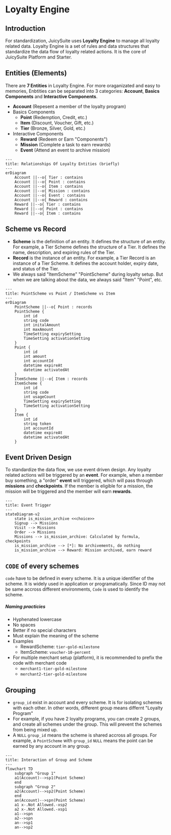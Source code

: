 # Loyalty Engine

## Introduction

For standardization, JuicySuite uses **Loyalty Engine** to manage all loyalty related data. Loyalty Engine is a set of rules and data structures that standardize the data flow of loyalty related actions. It is the core of JuicySuite Platform and Starter.

## Entities (Elements)

There are **7 Entities** in Loyalty Engine. For more oraganizated and easy to memories, Enbtities can be separated into 3 categories: **Account**, **Basics Components** and **Interactive Components**.

 - **Account** (Repesent a member of the loyalty program)
 - Basics Components
     - **Point** (Redemption, Credit, etc.)
     - **Item** (Discount, Voucher, Gift, etc.)
     - **Tier** (Bronze, Silver, Gold, etc.)
 - Interactive Components
     - **Reward** (Redeem or Earn "Components")
     - **Mission** (Complete a task to earn rewards)
     - **Event** (Attend an event to archive mission)

```mermaid
---
title: Relationships Of Loyalty Entities (briefly)
---
erDiagram
    Account ||--o{ Tier : contains
    Account ||--o{ Point : contains
    Account ||--o{ Item : contains
    Account ||--o{ Mission : contains
    Account ||--o{ Event : contains
    Account ||--o{ Reward : contains
    Reward ||--o{ Tier : contains
    Reward ||--o{ Point : contains
    Reward ||--o{ Item : contains
```

## Scheme vs Record

 - **Scheme** is the definition of an entity. It defines the structure of an entity. For example, a Tier Scheme defines the structure of a Tier. It defines the name, description, and expiring rules of the Tier.
 - **Record** is the instance of an entity. For example, a Tier Record is an instance of a Tier Scheme. It defines the account holder, expiry date, and status of the Tier.
 - We always said "ItemScheme" "PointScheme" during loyalty setup. But when we are talking about the data, we always said "Item" "Point", etc.

```mermaid
---
title: PointScheme vs Point / ItemScheme vs Item
---
erDiagram
    PointScheme ||--o{ Point : records
    PointScheme {
        int id
        string code
        int initalAmount
        int maxAmount
        TimeSetting expirySetting
        TimeSetting activationSetting
    }
    Point {
        int id
        int amount
        int accountId
        datetime expireAt
        datetime activatedAt
    }
    ItemScheme ||--o{ Item : records
    ItemScheme {
        int id
        string code
        int usageCount
        TimeSetting expirySetting
        TimeSetting activationSetting
    }
    Item {
        int id
        string token
        int accountId
        datetime expireAt
        datetime activatedAt
    }
```

## Event Driven Design

To standardize the data flow, we use event driven design. Any loyalty related actions will be triggered by an **event**. For example, when a member buy something, a "order" **event** will triggered, which will pass through **missions** and **checkpoints**. If the member is eligible for a mission, the mission will be triggered and the member will earn **rewards**.

```mermaid
---
title: Event Trigger
---
stateDiagram-v2
    state is_mission_archive <<choice>>
    Signup --> Missions
    Visit --> Missions
    Order --> Missions
    Missions --> is_mission_archive: Calculated by formula, checkpoints
    is_mission_archive --> [*]: No archivements, do nothing
    is_mission_archive --> Reward: Mission archived, earn reward
``````

## `CODE` of every schemes

`code` have to be defined in every scheme. It is a unique identifier of the scheme. It is widely used in application or programatically. Since ID may not be same accross different environments, `Code` is used to identify the scheme.
##### Naming practicies
- Hyphenated lowercase
- No spaces
- Better if no special characters
- Must explain the meaning of the scheme
- Examples
    - RewardScheme: `tier-gold-milestone`
    - ItemScheme: `voucher-10-percent`
- For multiple merchant setup (platform), it is recommended to prefix the code with merchant code
    - `merchant1-tier-gold-milestone`
    - `merchant2-tier-gold-milestone`

## Grouping

 - `group_id` exist in account and every scheme. It is for isolating schemes with each other. In other words, different group means differnt "Loyalty Program"
 - For example, if you have 2 loyalty programs, you can create 2 groups, and create all schemes under the group. This will prevent the schemes from being mixed up.
 - A `NULL` `group_id` means the scheme is shared accross all groups. For example, a `PointScheme` with `group_id` `NULL` means the point can be earned by any account in any group.

```mermaid
---
title: Interaction of Group and Scheme
---
flowchart TD
    subgraph "Group 1"
    a1(Account)-->sp1(Point Scheme)
    end
    subgraph "Group 2"
    a2(Account)-->sp2(Point Scheme)
    end
    an(Account)-->spn(Point Scheme)
    a1 x-.Not Allowed.-xsp2
    a2 x-.Not Allowed.-xsp1
    a1-->spn
    a2-->spn
    an-->sp1
    an-->sp2
```
